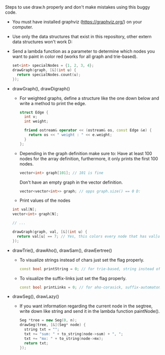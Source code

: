 Steps to use draw.h properly and don't make mistakes using this buggy code.

* You must have installed graphviz (https://graphviz.org/) on your computer.
* Use only the data structures that exist in this repository, other extern data structures won't work D:
* Send a lambda function as a parameter to determine which nodes you want to paint in color red (works for all graph and trie-based).
  ```cpp
  set<int> specialNodes = {1, 2, 3, 4};
  drawGraph(graph, [&](int u) {
    return specialNodes.count(u);
  });
  ```

* drawGraph(), drawDigraph()
  * For weighted graphs, define a structure like the one down below and write a method to print the edge.
    ```cpp
    struct Edge {
      int v;
      int weight;

      friend ostream& operator << (ostream& os, const Edge &e) {
        return os << " weight : " << e.weight;
      }
    };
    ```
  * Depending in the graph definition make sure to: 
    Have at least 100 nodes for the array definition, furthermore, it only prints the first 100 nodes.
    ```cpp
    vector<int> graph[101]; // 101 is fine
    ```
    Don't have an empty graph in the vector definition.
    ```cpp
    vector<vector<int>> graph; // opps graph.size() == 0 D:
    ```
   * Print values of the nodes 
    ```cpp
    int val[N];
    vector<int> graph[N];
    
    // ... 
    
    drawGraph(graph, val, [&](int u) {
      return val[u] == 7; // Yes, this colors every node that has val[u] == 7 in red!
    });
    ```
   
  
* drawTrie(), drawAho(), drawSam(), drawEertree() 
  * To visualize strings instead of chars just set the flag properly.
    ```cpp
    const bool printString = 0; // for trie-based, string instead of chars
    ```
  * To visualize the suffix-links just set the flag properly.
    ```cpp
    const bool printLinks = 0; // for aho-corasick, suffix-automaton, eertree
    ```


* drawSeg(), drawLazy()
  * If you want information regarding the current node in the segtree, write down like string and send it in the lambda function paintNode().
    ```cpp
    Seg *tree = new Seg(0, n);
    drawSeg(tree, [&](Seg* node) {
      string txt = "";
      txt += "sum: " + to_string(node->sum) + ", ";
      txt += "mx: " + to_string(node->mx);
      return txt;
    });
    ```
  

